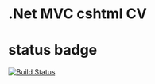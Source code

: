 # .Net MVC cshtml CV
# status badge
[![Build Status](https://dev.azure.com/ericfaraut/CV/_apis/build/status/ericDev1o.CV?branchName=main)](https://dev.azure.com/ericfaraut/CV/_build/latest?definitionId=1&branchName=main)
